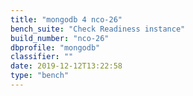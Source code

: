 ```yaml
---
title: "mongodb 4 nco-26"
bench_suite: "Check Readiness instance"
build_number: "nco-26"
dbprofile: "mongodb"
classifier: ""
date: 2019-12-12T13:22:58
type: "bench"
---
```

